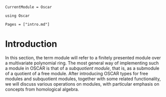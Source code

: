 ```@meta
CurrentModule = Oscar
```

```@setup oscar
using Oscar
```

```@contents
Pages = ["intro.md"]
```

# Introduction

In this section, the term module will refer to a finitely presented module over a multivariate polynomial ring.
The most general way of implementing such a module in OSCAR is that of a *subquotient module*, that is,
as a submodule of a quotient of a free module. After introducing OSCAR types for free modules and
subquotient modules, together with some related functionality, we will discuss various operations
on modules, with particular emphasis on concepts from homological algebra.
